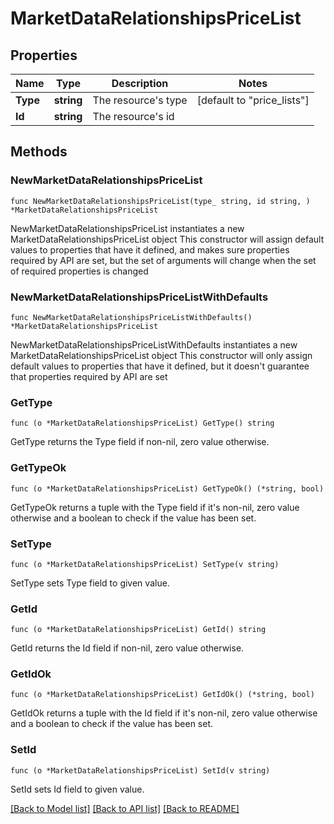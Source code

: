 # MarketDataRelationshipsPriceList

## Properties

Name | Type | Description | Notes
------------ | ------------- | ------------- | -------------
**Type** | **string** | The resource&#39;s type | [default to "price_lists"]
**Id** | **string** | The resource&#39;s id | 

## Methods

### NewMarketDataRelationshipsPriceList

`func NewMarketDataRelationshipsPriceList(type_ string, id string, ) *MarketDataRelationshipsPriceList`

NewMarketDataRelationshipsPriceList instantiates a new MarketDataRelationshipsPriceList object
This constructor will assign default values to properties that have it defined,
and makes sure properties required by API are set, but the set of arguments
will change when the set of required properties is changed

### NewMarketDataRelationshipsPriceListWithDefaults

`func NewMarketDataRelationshipsPriceListWithDefaults() *MarketDataRelationshipsPriceList`

NewMarketDataRelationshipsPriceListWithDefaults instantiates a new MarketDataRelationshipsPriceList object
This constructor will only assign default values to properties that have it defined,
but it doesn't guarantee that properties required by API are set

### GetType

`func (o *MarketDataRelationshipsPriceList) GetType() string`

GetType returns the Type field if non-nil, zero value otherwise.

### GetTypeOk

`func (o *MarketDataRelationshipsPriceList) GetTypeOk() (*string, bool)`

GetTypeOk returns a tuple with the Type field if it's non-nil, zero value otherwise
and a boolean to check if the value has been set.

### SetType

`func (o *MarketDataRelationshipsPriceList) SetType(v string)`

SetType sets Type field to given value.


### GetId

`func (o *MarketDataRelationshipsPriceList) GetId() string`

GetId returns the Id field if non-nil, zero value otherwise.

### GetIdOk

`func (o *MarketDataRelationshipsPriceList) GetIdOk() (*string, bool)`

GetIdOk returns a tuple with the Id field if it's non-nil, zero value otherwise
and a boolean to check if the value has been set.

### SetId

`func (o *MarketDataRelationshipsPriceList) SetId(v string)`

SetId sets Id field to given value.



[[Back to Model list]](../README.md#documentation-for-models) [[Back to API list]](../README.md#documentation-for-api-endpoints) [[Back to README]](../README.md)


